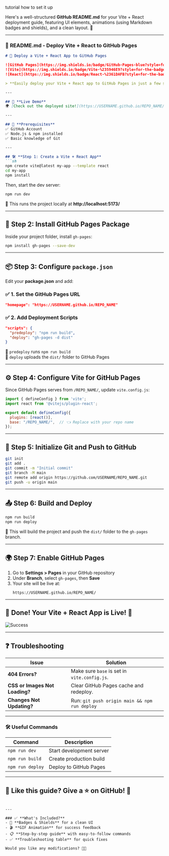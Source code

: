 tutorial how to set it up

Here's a well-structured **GitHub README.md** for your Vite + React deployment guide, featuring UI elements, animations (using Markdown badges and shields), and a clean layout. 🚀  

---

### 📜 **README.md - Deploy Vite + React to GitHub Pages**  

```md
# 🚀 Deploy a Vite + React App to GitHub Pages  

![GitHub Pages](https://img.shields.io/badge/GitHub-Pages-blue?style=for-the-badge&logo=github)  
![Vite](https://img.shields.io/badge/Vite-%235946E9?style=for-the-badge&logo=vite&logoColor=white)  
![React](https://img.shields.io/badge/React-%2361DAFB?style=for-the-badge&logo=react&logoColor=black)  

> **Easily deploy your Vite + React app to GitHub Pages in just a few steps!** 🚀  

---

## 🎯 **Live Demo**
🌍 [Check out the deployed site!](https://USERNAME.github.io/REPO_NAME/)  

---

## 📌 **Prerequisites**
✅ GitHub Account  
✅ Node.js & npm installed  
✅ Basic knowledge of Git  

---

## 🛠️ **Step 1: Create a Vite + React App**
```sh
npm create vite@latest my-app --template react
cd my-app
npm install
```
Then, start the dev server:
```sh
npm run dev
```
🔹 This runs the project locally at **http://localhost:5173/**  

---

## 🔧 **Step 2: Install GitHub Pages Package**
Inside your project folder, install `gh-pages`:
```sh
npm install gh-pages --save-dev
```

---

## 📦 **Step 3: Configure `package.json`**
Edit your **package.json** and add:  

### ✅ **1. Set the GitHub Pages URL**
```json
"homepage": "https://USERNAME.github.io/REPO_NAME"
```

### ✅ **2. Add Deployment Scripts**
```json
"scripts": {
  "predeploy": "npm run build",
  "deploy": "gh-pages -d dist"
}
```
🔹 `predeploy` runs `npm run build`  
🔹 `deploy` uploads the `dist/` folder to GitHub Pages  

---

## ⚙️ **Step 4: Configure Vite for GitHub Pages**
Since GitHub Pages serves from `/REPO_NAME/`, update `vite.config.js`:
```js
import { defineConfig } from 'vite';
import react from '@vitejs/plugin-react';

export default defineConfig({
  plugins: [react()],
  base: "/REPO_NAME/",  // 👈 Replace with your repo name
});
```

---

## 🔗 **Step 5: Initialize Git and Push to GitHub**
```sh
git init
git add .
git commit -m "Initial commit"
git branch -M main
git remote add origin https://github.com/USERNAME/REPO_NAME.git
git push -u origin main
```

---

## 📤 **Step 6: Build and Deploy**
```sh
npm run build
npm run deploy
```
🎉 This will build the project and push the `dist/` folder to the `gh-pages` branch.  

---

## 🌍 **Step 7: Enable GitHub Pages**
1. Go to **Settings > Pages** in your GitHub repository  
2. Under **Branch**, select `gh-pages`, then **Save**  
3. Your site will be live at:  
   ```
   https://USERNAME.github.io/REPO_NAME/
   ```

---

## 🎯 **Done! Your Vite + React App is Live!** 🚀  
![Success](https://kingslayer458.github.io/REACTER-KINGPLAY-VIDEOSTREAMERO/)  

---

## ❓ **Troubleshooting**
| Issue | Solution |
|--------|---------|
| **404 Errors?** | Make sure `base` is set in `vite.config.js`. |
| **CSS or Images Not Loading?** | Clear GitHub Pages cache and redeploy. |
| **Changes Not Updating?** | Run: `git push origin main && npm run deploy` |

---

### 🛠 **Useful Commands**
| Command | Description |
|---------|-------------|
| `npm run dev` | Start development server |
| `npm run build` | Create production build |
| `npm run deploy` | Deploy to GitHub Pages |

---

## 📌 **Like this guide? Give a ⭐ on GitHub!** 🌟  
```

---

### ✅ **What's Included?**
- 🎨 **Badges & Shields** for a clean UI  
- 🎬 **GIF Animation** for success feedback  
- 📋 **Step-by-step guide** with easy-to-follow commands  
- ✅ **Troubleshooting table** for quick fixes  

Would you like any modifications? 🚀🔥

